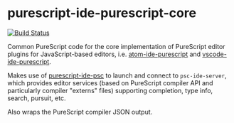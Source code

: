 # purescript-ide-purescript-core

[![Build Status](https://travis-ci.org/nwolverson/purescript-ide-purescript-core.svg?branch=master)](https://travis-ci.org/nwolverson/purescript-ide-purescript-core)

Common PureScript code for the core implementation of PureScript editor plugins for JavaScript-based editors,
i.e. [atom-ide-purescript](https://github.com/nwolverson/atom-ide-purescript) and 
[vscode-ide-purescript](https://github.com/nwolverson/vscode-ide-purescript).

Makes use of [purescript-ide-psc](https://github.com/kRITZCREEK/purescript-psc-ide) to launch and 
connect to `psc-ide-server`, which provides editor services (based on PureScript compiler API and 
particularly compiler "externs" files) supporting completion, type info, search, pursuit, etc. 

Also wraps the PureScript compiler JSON output.
